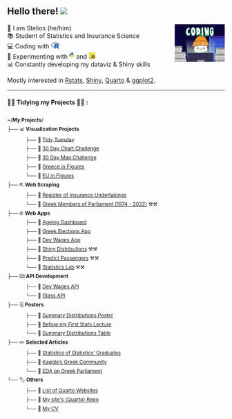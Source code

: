 <h2> Hello there! <img src="https://media.giphy.com/media/kCMry3iScFtypKZXWn/giphy.gif" height = "30"></h2>
<img align="right" src="images/penguin_coding.gif" width = "23%"></h1>


👋  I am Stelios (he/him) <br>
📚  Student of Statistics and Insurance Science <br>
💻  Coding with <img src="images/R-logo.svg" height = "15"> <br>
🧪  Experimenting with <img src="images/python-logo.svg" height = "15"> and <img src="images/js-logo.png" height = "15"> <br>
📊  Constantly developing my dataviz & Shiny skills

Mostly interested in [Rstats](https://www.r-project.org/), [Shiny](https://shiny.posit.co/), [Quarto](https://quarto.org/) & [ggplot2](https://ggplot2.tidyverse.org/).
<br>
<hr>

#### 🧹🧹 Tidying my Projects 🧹🧹 :
<sub> ~/<b>My Projects</b>/</sub><br>
<sub> ├── 📊 <b>Visualization Projects</b></sub><br>
<sub>  &nbsp;&nbsp;&nbsp;&nbsp;&nbsp;&nbsp;&nbsp;&nbsp;&nbsp;&nbsp;&nbsp;&nbsp; ├── 📁 [Tidy Tuesday](https://github.com/stesiam/tidytuesday)</sub> <br>
<sub>  &nbsp;&nbsp;&nbsp;&nbsp;&nbsp;&nbsp;&nbsp;&nbsp;&nbsp;&nbsp;&nbsp;&nbsp; ├── 📁 [30 Day Chart Challenge](https://github.com/stesiam/30DayChartChallenge)</sub> <br>
<sub>  &nbsp;&nbsp;&nbsp;&nbsp;&nbsp;&nbsp;&nbsp;&nbsp;&nbsp;&nbsp;&nbsp;&nbsp; ├── 📁 [30 Day Map Challenge](https://github.com/stesiam/30DayMapChallenge)</sub> <br>
<sub>  &nbsp;&nbsp;&nbsp;&nbsp;&nbsp;&nbsp;&nbsp;&nbsp;&nbsp;&nbsp;&nbsp;&nbsp; ├── 📁 [Greece in Figures](https://github.com/stesiam/Greece-In-Figures) </sub> <br>
<sub>  &nbsp;&nbsp;&nbsp;&nbsp;&nbsp;&nbsp;&nbsp;&nbsp;&nbsp;&nbsp;&nbsp;&nbsp; └── 📁 [EU in Figures](https://github.com/stesiam/EU-In-Figures) </sub> <br>
<sub> ├── ⛏️ <b>Web Scraping</b></sub><br>
<sub>  &nbsp;&nbsp;&nbsp;&nbsp;&nbsp;&nbsp;&nbsp;&nbsp;&nbsp;&nbsp;&nbsp;&nbsp; ├── 📁 [Register of Insurance Undertakings](https://github.com/stesiam/insuranceRegister) </sub> <br>
<sub>  &nbsp;&nbsp;&nbsp;&nbsp;&nbsp;&nbsp;&nbsp;&nbsp;&nbsp;&nbsp;&nbsp;&nbsp; └── 📁 [Greek Members of Parliament (1974 - 2022)]() ⚒️⚒️ </sub> <br>
<sub> ├── 🌐 <b>Web Apps</b></sub><br>
<sub>  &nbsp;&nbsp;&nbsp;&nbsp;&nbsp;&nbsp;&nbsp;&nbsp;&nbsp;&nbsp;&nbsp;&nbsp; ├── 📁 [Ageing Dashboard](https://github.com/stesiam/AgeingDashboard) </sub> <br>
<sub>  &nbsp;&nbsp;&nbsp;&nbsp;&nbsp;&nbsp;&nbsp;&nbsp;&nbsp;&nbsp;&nbsp;&nbsp; ├── 📁 [Greek Elections App](https://github.com/stesiam/Greek-Elections-App) </sub> <br>
<sub>  &nbsp;&nbsp;&nbsp;&nbsp;&nbsp;&nbsp;&nbsp;&nbsp;&nbsp;&nbsp;&nbsp;&nbsp; ├── 📁 [Dev Wages App](https://github.com/stesiam/Dev-Wages-App) </sub> <br>
<sub>  &nbsp;&nbsp;&nbsp;&nbsp;&nbsp;&nbsp;&nbsp;&nbsp;&nbsp;&nbsp;&nbsp;&nbsp; ├── 📁 [Shiny Distributions](https://github.com/stesiam/AgeingDashboard) ⚒️⚒️</sub> <br>
<sub>  &nbsp;&nbsp;&nbsp;&nbsp;&nbsp;&nbsp;&nbsp;&nbsp;&nbsp;&nbsp;&nbsp;&nbsp; ├── 📁 [Predict Passengers]() ⚒️⚒️</sub> <br>
<sub>  &nbsp;&nbsp;&nbsp;&nbsp;&nbsp;&nbsp;&nbsp;&nbsp;&nbsp;&nbsp;&nbsp;&nbsp; └── 📁 [Statistics Lab]() ⚒️⚒️</sub> <br>
<sub> ├── ⌨️ <b>API Development</b></sub><br>
<sub>  &nbsp;&nbsp;&nbsp;&nbsp;&nbsp;&nbsp;&nbsp;&nbsp;&nbsp;&nbsp;&nbsp;&nbsp; ├── 📁 [Dev Wages API](https://github.com/stesiam/Dev-Wages-Api) </sub><br>
<sub>  &nbsp;&nbsp;&nbsp;&nbsp;&nbsp;&nbsp;&nbsp;&nbsp;&nbsp;&nbsp;&nbsp;&nbsp; └── 📁 [Glass API](https://github.com/stesiam/GlassAPI) </sub> <br>
<sub> ├── 🗒️ <b>Posters</b></sub><br>
<sub>  &nbsp;&nbsp;&nbsp;&nbsp;&nbsp;&nbsp;&nbsp;&nbsp;&nbsp;&nbsp;&nbsp;&nbsp; ├── 📁 [Summary Distributions Poster](https://github.com/stesiam/distributions-poster) </sub><br>
<sub>  &nbsp;&nbsp;&nbsp;&nbsp;&nbsp;&nbsp;&nbsp;&nbsp;&nbsp;&nbsp;&nbsp;&nbsp; ├── 📁 [Before my First Stats Lecture](https://github.com/stesiam/Before-First-Stats-Lecture) </sub><br>
<sub>  &nbsp;&nbsp;&nbsp;&nbsp;&nbsp;&nbsp;&nbsp;&nbsp;&nbsp;&nbsp;&nbsp;&nbsp; └── 📁 [Summary Distributions Table](https://github.com/stesiam/Summary-Distributions)</sub><br>
<sub> ├── ✏️ <b>Selected Articles</b></sub><br>
<sub>  &nbsp;&nbsp;&nbsp;&nbsp;&nbsp;&nbsp;&nbsp;&nbsp;&nbsp;&nbsp;&nbsp;&nbsp; ├── 📁 [Statistics of Statistics’ Graduates](https://www.stesiam.com/english-posts/2023-07-23-Graduates-of-Statistics/)</sub><br>
<sub>  &nbsp;&nbsp;&nbsp;&nbsp;&nbsp;&nbsp;&nbsp;&nbsp;&nbsp;&nbsp;&nbsp;&nbsp; ├── 📁 [Kaggle’s Greek Community](https://www.stesiam.com/english-posts/2023-05-06-Kaggle-Greek-Community/)</sub><br> 
<sub>  &nbsp;&nbsp;&nbsp;&nbsp;&nbsp;&nbsp;&nbsp;&nbsp;&nbsp;&nbsp;&nbsp;&nbsp; └── 📁 [EDA on Greek Parliament](https://www.stesiam.com/english-posts/2022-10-10-EDA-Greek-Parliament/) </sub><br>
<sub> └── 🏷️ <b>Others</b></sub><br>
<sub>  &nbsp;&nbsp;&nbsp;&nbsp;&nbsp;&nbsp;&nbsp;&nbsp;&nbsp;&nbsp;&nbsp;&nbsp; ├── 📁 [List of Quarto Websites](https://github.com/stesiam/Quarto-Websites) </sub><br>
<sub>  &nbsp;&nbsp;&nbsp;&nbsp;&nbsp;&nbsp;&nbsp;&nbsp;&nbsp;&nbsp;&nbsp;&nbsp; ├── 📁 [My site's (Quarto) Repo](https://github.com/stesiam/stesiam.github.io) </sub><br>
<sub>  &nbsp;&nbsp;&nbsp;&nbsp;&nbsp;&nbsp;&nbsp;&nbsp;&nbsp;&nbsp;&nbsp;&nbsp; └── 📁 [My CV](https://github.com/stesiam/cvDSen) </sub><br>

